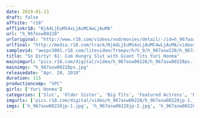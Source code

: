 ```yaml
---
date: 2019-01-13
draft: false
affsite: "r18"
afflinkr18: "NjA4LjEuMS4xLjAuMC4wLjAuMA"
url: "h_967asw00228"
urloriginal: "http://www.r18.com/videos/vod/movies/detail/-/id=h_967asw00228"
urlfinal: "http://media.r18.com/track/NjA4LjEuMS4xLjAuMC4wLjAuMA/videos/vod/movies/detail/-/id=h_967asw00228"
samplevid: "awspv3001.r18.com/litevideo/freepv/h/h_9/h_967asw228/h_967asw228_dmb_w.mp4"
title: "So Dirty! 61: Cum Hungry Slut with Giant Tits Yuri Honma"
mainimgurl: "pics.r18.com/digital/video/h_967asw00228/h_967asw00228ps.jpg"
mainimgs: "h_967asw00228ps.jpg"
releasedate: "Apr. 20, 2018"
duration: 115
productioncomp: "SPC"
girls: ['Yuri Honma']
categories: ['Slut', 'Older Sister', 'Big Tits', 'Featured Actress', 'Blowjob', 'Handjob', 'Cum Swallowing', 'Hi-Def']
imgurls: ['pics.r18.com/digital/video/h_967asw00228/h_967asw00228jp-1.jpg', 'pics.r18.com/digital/video/h_967asw00228/h_967asw00228jp-2.jpg', 'pics.r18.com/digital/video/h_967asw00228/h_967asw00228jp-3.jpg', 'pics.r18.com/digital/video/h_967asw00228/h_967asw00228jp-4.jpg', 'pics.r18.com/digital/video/h_967asw00228/h_967asw00228jp-5.jpg', 'pics.r18.com/digital/video/h_967asw00228/h_967asw00228jp-6.jpg', 'pics.r18.com/digital/video/h_967asw00228/h_967asw00228jp-7.jpg', 'pics.r18.com/digital/video/h_967asw00228/h_967asw00228jp-8.jpg', 'pics.r18.com/digital/video/h_967asw00228/h_967asw00228jp-9.jpg', 'pics.r18.com/digital/video/h_967asw00228/h_967asw00228jp-10.jpg', 'pics.r18.com/digital/video/h_967asw00228/h_967asw00228jp-11.jpg', 'pics.r18.com/digital/video/h_967asw00228/h_967asw00228jp-12.jpg', 'pics.r18.com/digital/video/h_967asw00228/h_967asw00228jp-13.jpg', 'pics.r18.com/digital/video/h_967asw00228/h_967asw00228jp-14.jpg', 'pics.r18.com/digital/video/h_967asw00228/h_967asw00228jp-15.jpg', 'pics.r18.com/digital/video/h_967asw00228/h_967asw00228jp-16.jpg', 'pics.r18.com/digital/video/h_967asw00228/h_967asw00228jp-17.jpg', 'pics.r18.com/digital/video/h_967asw00228/h_967asw00228jp-18.jpg', 'pics.r18.com/digital/video/h_967asw00228/h_967asw00228jp-19.jpg', 'pics.r18.com/digital/video/h_967asw00228/h_967asw00228jp-20.jpg']
imgs: ['h_967asw00228jp-1.jpg', 'h_967asw00228jp-2.jpg', 'h_967asw00228jp-3.jpg', 'h_967asw00228jp-4.jpg', 'h_967asw00228jp-5.jpg', 'h_967asw00228jp-6.jpg', 'h_967asw00228jp-7.jpg', 'h_967asw00228jp-8.jpg', 'h_967asw00228jp-9.jpg', 'h_967asw00228jp-10.jpg', 'h_967asw00228jp-11.jpg', 'h_967asw00228jp-12.jpg', 'h_967asw00228jp-13.jpg', 'h_967asw00228jp-14.jpg', 'h_967asw00228jp-15.jpg', 'h_967asw00228jp-16.jpg', 'h_967asw00228jp-17.jpg', 'h_967asw00228jp-18.jpg', 'h_967asw00228jp-19.jpg', 'h_967asw00228jp-20.jpg']
---
```

